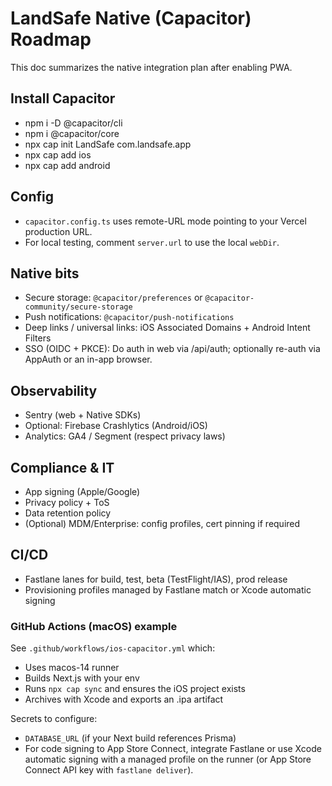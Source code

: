 # LandSafe Native (Capacitor) Roadmap

This doc summarizes the native integration plan after enabling PWA.

## Install Capacitor

- npm i -D @capacitor/cli
- npm i @capacitor/core
- npx cap init LandSafe com.landsafe.app
- npx cap add ios
- npx cap add android

## Config

- `capacitor.config.ts` uses remote-URL mode pointing to your Vercel production URL.
- For local testing, comment `server.url` to use the local `webDir`.

## Native bits

- Secure storage: `@capacitor/preferences` or `@capacitor-community/secure-storage`
- Push notifications: `@capacitor/push-notifications`
- Deep links / universal links: iOS Associated Domains + Android Intent Filters
- SSO (OIDC + PKCE): Do auth in web via /api/auth; optionally re-auth via AppAuth or an in-app browser.

## Observability

- Sentry (web + Native SDKs)
- Optional: Firebase Crashlytics (Android/iOS)
- Analytics: GA4 / Segment (respect privacy laws)

## Compliance & IT

- App signing (Apple/Google)
- Privacy policy + ToS
- Data retention policy
- (Optional) MDM/Enterprise: config profiles, cert pinning if required

## CI/CD

- Fastlane lanes for build, test, beta (TestFlight/IAS), prod release
- Provisioning profiles managed by Fastlane match or Xcode automatic signing

### GitHub Actions (macOS) example

See `.github/workflows/ios-capacitor.yml` which:

- Uses macos-14 runner
- Builds Next.js with your env
- Runs `npx cap sync` and ensures the iOS project exists
- Archives with Xcode and exports an .ipa artifact

Secrets to configure:

- `DATABASE_URL` (if your Next build references Prisma)
- For code signing to App Store Connect, integrate Fastlane or use Xcode automatic signing with a managed profile on the runner (or App Store Connect API key with `fastlane deliver`).
